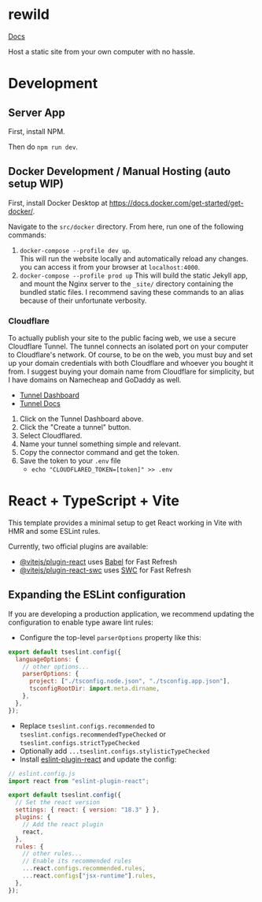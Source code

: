 # rewild

[Docs](https://docs.google.com/document/d/1D5ddyvPQDwAFBVkzT5l-4JANpnm1M-E--sHL5aKveW4/edit?tab=t.0)

Host a static site from your own computer with no hassle.

# Development

## Server App

First, install NPM.

Then do `npm run dev`. 

## Docker Development / Manual Hosting (auto setup WIP)

First, install Docker Desktop at https://docs.docker.com/get-started/get-docker/.

Navigate to the `src/docker` directory. From here, run one of the following commands:
1.  `docker-compose --profile dev up`.  
This will run the website locally and automatically reload any changes. you can access it from your browser at `localhost:4000`.
1.   `docker-compose --profile prod up` This will build the static Jekyll app, and mount the Nginx server to the `_site/` directory containing the bundled static files. 
I recommend saving these commands to an alias because of their unfortunate verbosity.

### Cloudflare
To actually publish your site to the public facing web, we use a secure Cloudflare Tunnel.
The tunnel connects an isolated port on your computer to Cloudflare's network. 
Of course, to be on the web, you must buy and set up your domain credentials with both Cloudflare and whoever you bought it from. 
I suggest buying your domain name from Cloudflare for simplicity, but I have domains on Namecheap and GoDaddy as well.
- [Tunnel Dashboard](https://one.dash.cloudflare.com/ad71e39cf0ae1bd7f311f61bb5f86ceb/networks/tunnels)
- [Tunnel Docs](https://one.dash.cloudflare.com/ad71e39cf0ae1bd7f311f61bb5f86ceb/networks/tunnels)

1. Click on the Tunnel Dashboard above.
1. Click the "Create a tunnel" button.
1. Select Cloudflared.
1. Name your tunnel something simple and relevant.
1. Copy the connector command and get the token.
1. Save the token to your `.env` file
    - `echo "CLOUDFLARED_TOKEN=[token]" >> .env`

# React + TypeScript + Vite

This template provides a minimal setup to get React working in Vite with HMR and some ESLint rules.

Currently, two official plugins are available:

- [@vitejs/plugin-react](https://github.com/vitejs/vite-plugin-react/blob/main/packages/plugin-react/README.md) uses [Babel](https://babeljs.io/) for Fast Refresh
- [@vitejs/plugin-react-swc](https://github.com/vitejs/vite-plugin-react-swc) uses [SWC](https://swc.rs/) for Fast Refresh

## Expanding the ESLint configuration

If you are developing a production application, we recommend updating the configuration to enable type aware lint rules:

- Configure the top-level `parserOptions` property like this:

```js
export default tseslint.config({
  languageOptions: {
    // other options...
    parserOptions: {
      project: ["./tsconfig.node.json", "./tsconfig.app.json"],
      tsconfigRootDir: import.meta.dirname,
    },
  },
});
```

- Replace `tseslint.configs.recommended` to `tseslint.configs.recommendedTypeChecked` or `tseslint.configs.strictTypeChecked`
- Optionally add `...tseslint.configs.stylisticTypeChecked`
- Install [eslint-plugin-react](https://github.com/jsx-eslint/eslint-plugin-react) and update the config:

```js
// eslint.config.js
import react from "eslint-plugin-react";

export default tseslint.config({
  // Set the react version
  settings: { react: { version: "18.3" } },
  plugins: {
    // Add the react plugin
    react,
  },
  rules: {
    // other rules...
    // Enable its recommended rules
    ...react.configs.recommended.rules,
    ...react.configs["jsx-runtime"].rules,
  },
});
```
